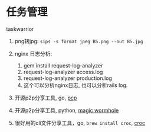# 任务管理
taskwarrior

1. png转jpg: `sips -s format jpeg B5.png --out B5.jpg`
1. nginx 日志分析: 
    1. gem install request-log-analyzer
    1. request-log-analyzer access.log
    1. request-log-analyzer production.log
    1. 这个可以分析nginx日志, 也可以分析rails log.


1. 开源p2p分享工具, go,  [pcp](https://github.com/dennis-tra/pcp)
1. 开源p2p分享工具, python, [magic wormhole](https://github.com/magic-wormhole/magic-wormhole)
1. 很好用的cli文件分享工具，go, `brew install croc`, [croc](https://github.com/schollz/croc)